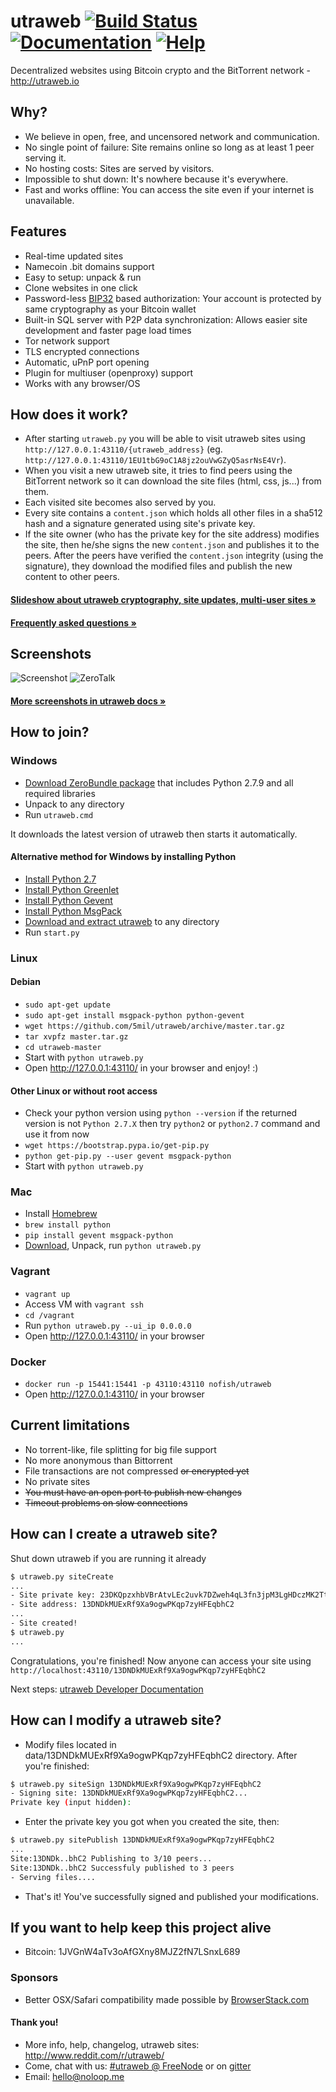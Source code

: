 # utraweb [![Build Status](https://travis-ci.org/Helloutraweb/utraweb.svg?branch=master)](https://travis-ci.org/Helloutraweb/utraweb) [![Documentation](https://img.shields.io/badge/docs-faq-brightgreen.svg)](https://utraweb.readthedocs.org/en/latest/faq/) [![Help](https://img.shields.io/badge/keep_this_project_alive-donate-yellow.svg)](Bitcoin:1JVGnW4aTv3oAfGXny8MJZ2fN7LSnxL689)

Decentralized websites using Bitcoin crypto and the BitTorrent network - http://utraweb.io


## Why?

* We believe in open, free, and uncensored network and communication.
* No single point of failure: Site remains online so long as at least 1 peer
  serving it.
* No hosting costs: Sites are served by visitors.
* Impossible to shut down: It's nowhere because it's everywhere.
* Fast and works offline: You can access the site even if your internet is
  unavailable.


## Features
 * Real-time updated sites
 * Namecoin .bit domains support
 * Easy to setup: unpack & run
 * Clone websites in one click
 * Password-less [BIP32](https://github.com/bitcoin/bips/blob/master/bip-0032.mediawiki)
   based authorization: Your account is protected by same cryptography as your Bitcoin wallet
 * Built-in SQL server with P2P data synchronization: Allows easier site development and faster page load times
 * Tor network support
 * TLS encrypted connections
 * Automatic, uPnP port opening
 * Plugin for multiuser (openproxy) support
 * Works with any browser/OS


## How does it work?

* After starting `utraweb.py` you will be able to visit utraweb sites using
  `http://127.0.0.1:43110/{utraweb_address}` (eg.
  `http://127.0.0.1:43110/1EU1tbG9oC1A8jz2ouVwGZyQ5asrNsE4Vr`).
* When you visit a new utraweb site, it tries to find peers using the BitTorrent
  network so it can download the site files (html, css, js...) from them.
* Each visited site becomes also served by you.
* Every site contains a `content.json` which holds all other files in a sha512 hash
  and a signature generated using site's private key.
* If the site owner (who has the private key for the site address) modifies the
  site, then he/she signs the new `content.json` and publishes it to the peers.
  After the peers have verified the `content.json` integrity (using the
  signature), they download the modified files and publish the new content to
  other peers.

####  [Slideshow about utraweb cryptography, site updates, multi-user sites »](https://docs.google.com/presentation/d/1_2qK1IuOKJ51pgBvllZ9Yu7Au2l551t3XBgyTSvilew/pub?start=false&loop=false&delayms=3000)
####  [Frequently asked questions »](http://utraweb.readthedocs.org/en/latest/faq/)



## Screenshots

![Screenshot](http://utraweb.readthedocs.org/en/latest/img/zerohello.png)
![ZeroTalk](http://utraweb.readthedocs.org/en/latest/img/zerotalk.png)

#### [More screenshots in utraweb docs »](http://utraweb.readthedocs.org/en/latest/using_utraweb/sample_sites/)


## How to join?

### Windows

* [Download ZeroBundle package](https://github.com/Helloutraweb/ZeroBundle/releases/download/0.1.1/ZeroBundle-v0.1.1.zip) that includes Python 2.7.9 and all required libraries
* Unpack to any directory
* Run `utraweb.cmd`

It downloads the latest version of utraweb then starts it automatically.


#### Alternative method for Windows by installing Python

* [Install Python 2.7](https://www.python.org/ftp/python/2.7.9/python-2.7.9.msi)
* [Install Python Greenlet](http://utraweb.io/files/windows/greenlet-0.4.5.win32-py2.7.exe)
* [Install Python Gevent](http://utraweb.io/files/windows/gevent-1.0.1.win32-py2.7.exe)
* [Install Python MsgPack](http://utraweb.io/files/windows/msgpack-python-0.4.2.win32-py2.7.exe)
* [Download and extract utraweb](https://codeload.github.com/Helloutraweb/utraweb/zip/master) to any directory
* Run `start.py`

### Linux

#### Debian

* `sudo apt-get update`
* `sudo apt-get install msgpack-python python-gevent`
* `wget https://github.com/5mil/utraweb/archive/master.tar.gz`
* `tar xvpfz master.tar.gz`
* `cd utraweb-master`
* Start with `python utraweb.py`
* Open http://127.0.0.1:43110/ in your browser and enjoy! :)

#### Other Linux or without root access
* Check your python version using `python --version` if the returned version is not `Python 2.7.X` then try `python2` or `python2.7` command and use it from now
* `wget https://bootstrap.pypa.io/get-pip.py`
* `python get-pip.py --user gevent msgpack-python`
* Start with `python utraweb.py`

### Mac

 * Install [Homebrew](http://brew.sh/)
 * `brew install python`
 * `pip install gevent msgpack-python`
 * [Download](https://github.com/Helloutraweb/utraweb/archive/master.zip), Unpack, run `python utraweb.py`

### Vagrant

* `vagrant up`
* Access VM with `vagrant ssh`
* `cd /vagrant`
* Run `python utraweb.py --ui_ip 0.0.0.0`
* Open http://127.0.0.1:43110/ in your browser

### Docker
* `docker run -p 15441:15441 -p 43110:43110 nofish/utraweb`
* Open http://127.0.0.1:43110/ in your browser

## Current limitations

* No torrent-like, file splitting for big file support
* No more anonymous than Bittorrent
* File transactions are not compressed ~~or encrypted yet~~
* No private sites
* ~~You must have an open port to publish new changes~~
* ~~Timeout problems on slow connections~~


## How can I create a utraweb site?

Shut down utraweb if you are running it already

```bash
$ utraweb.py siteCreate
...
- Site private key: 23DKQpzxhbVBrAtvLEc2uvk7DZweh4qL3fn3jpM3LgHDczMK2TtYUq
- Site address: 13DNDkMUExRf9Xa9ogwPKqp7zyHFEqbhC2
...
- Site created!
$ utraweb.py
...
```

Congratulations, you're finished! Now anyone can access your site using
`http://localhost:43110/13DNDkMUExRf9Xa9ogwPKqp7zyHFEqbhC2`

Next steps: [utraweb Developer Documentation](http://utraweb.readthedocs.org/en/latest/site_development/getting_started/)


## How can I modify a utraweb site?

* Modify files located in data/13DNDkMUExRf9Xa9ogwPKqp7zyHFEqbhC2 directory.
  After you're finished:

```bash
$ utraweb.py siteSign 13DNDkMUExRf9Xa9ogwPKqp7zyHFEqbhC2
- Signing site: 13DNDkMUExRf9Xa9ogwPKqp7zyHFEqbhC2...
Private key (input hidden):
```

* Enter the private key you got when you created the site, then:

```bash
$ utraweb.py sitePublish 13DNDkMUExRf9Xa9ogwPKqp7zyHFEqbhC2
...
Site:13DNDk..bhC2 Publishing to 3/10 peers...
Site:13DNDk..bhC2 Successfuly published to 3 peers
- Serving files....
```

* That's it! You've successfully signed and published your modifications.


## If you want to help keep this project alive

- Bitcoin: 1JVGnW4aTv3oAfGXny8MJZ2fN7LSnxL689

### Sponsors

* Better OSX/Safari compatibility made possible by [BrowserStack.com](https://www.browserstack.com)

#### Thank you!

* More info, help, changelog, utraweb sites: http://www.reddit.com/r/utraweb/
* Come, chat with us: [#utraweb @ FreeNode](https://kiwiirc.com/client/irc.freenode.net/utraweb) or on [gitter](https://gitter.im/Helloutraweb/utraweb)
* Email: hello@noloop.me
